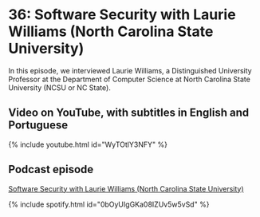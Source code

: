 # 36: Software Security with Laurie Williams (North Carolina State University)

In this episode, we interviewed Laurie Williams, a Distinguished University Professor at the Department of Computer Science at North Carolina State University (NCSU or NC State).

## Video on YouTube, with subtitles in English and Portuguese

{% include youtube.html id="WyTOtlY3NFY" %}

## Podcast episode

[Software Security with Laurie Williams (North Carolina State University)](https://podcasters.spotify.com/pod/show/fronteirases/episodes/36-Software-Security-with-Laurie-Williams-North-Carolina-State-University-e25vn50)

{% include spotify.html id="0bOyUIgGKa08IZUv5w5vSd" %}




